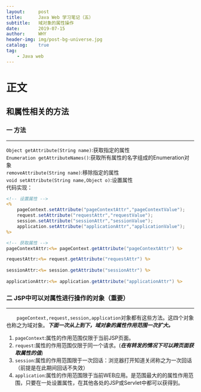 ```yaml
---
layout:     post
title:      Java Web 学习笔记（五）
subtitle:   域对象的属性操作
date:       2019-07-15
author:     WHY
header-img: img/post-bg-universe.jpg
catalog:    true
tag:
    - Java web
---
```


# 正文
## 和属性相关的方法
### 一 方法
---
```Object getAttribute(String name)```:获取指定的属性<br>
```Enumeration getAttributeNames()```:获取所有属性的名字组成的Enumeration对象<br>
```removeAttribute(String name)```:移除指定的属性<br>
```void setAttribute(String name,Object o)```:设置属性<br>
代码实现：
```jsp
<!-- 设置属性 -->
<%
	pageContext.setAttribute("pageContextAttr","pageContextValue");
	request.setAttribute("requestAttr","requestValue");
	session.setAttribute("sessionAttr","sessionValue");
	application.setAttribute("applicationAttr","applicationValue");
%>
```
```jsp
<!-- 获取属性 -->
pageContextAttr:<%= pageContext.getAttribute("pageContextAttr") %>

requestAttr:<%= request.getAttribute("requestAttr") %>
	
sessionAttr:<%= session.getAttribute("sessionAttr") %>
	
applicationAttr:<%= application.getAttribute("applicationAttr") %>
```
### 二 JSP中可以对属性进行操作的对象（重要）
---
&emsp;&emsp;```pageContext,request,session,application```对象都有这些方法。这四个对象也称之为域对象。_**下面一次从上到下，域对象的属性作用范围一次扩大。**_
1. ```pageContext```:属性的作用范围仅限于当前JSP页面。
2. ```request```:属性的作用范围仅限于同一个请求。(_**在有转发的情况下可以跨页面获取属性的值**_)
3. ```session```:属性的作用范围限于一次回话：浏览器打开知道关闭称之为一次回话（前提是在此期间回话不失效）
4. ```application```:属性的作用范围限于当前WEB应用。是范围最大的的属性作用范围，只要在一处设置属性，在其他各处的JSP或Servlet中都可以获得到。





